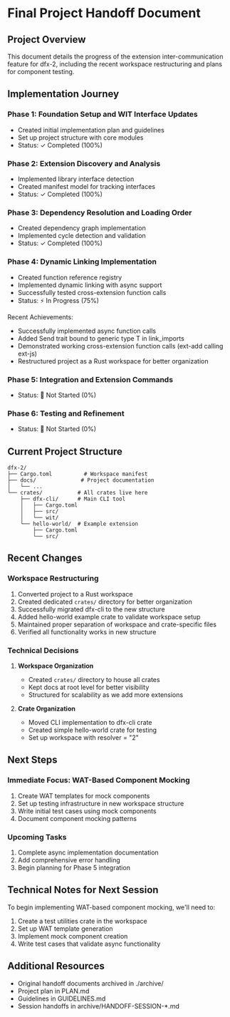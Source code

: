 # Final Project Handoff Document

## Project Overview

This document details the progress of the extension inter-communication feature for dfx-2, including the recent workspace restructuring and plans for component testing.

## Implementation Journey

### Phase 1: Foundation Setup and WIT Interface Updates

- Created initial implementation plan and guidelines
- Set up project structure with core modules
- Status: ✓ Completed (100%)

### Phase 2: Extension Discovery and Analysis

- Implemented library interface detection
- Created manifest model for tracking interfaces
- Status: ✓ Completed (100%)

### Phase 3: Dependency Resolution and Loading Order

- Created dependency graph implementation
- Implemented cycle detection and validation
- Status: ✓ Completed (100%)

### Phase 4: Dynamic Linking Implementation

- Created function reference registry
- Implemented dynamic linking with async support
- Successfully tested cross-extension function calls
- Status: ⚡ In Progress (75%)

Recent Achievements:

- Successfully implemented async function calls
- Added Send trait bound to generic type T in link_imports
- Demonstrated working cross-extension function calls (ext-add calling ext-js)
- Restructured project as a Rust workspace for better organization

### Phase 5: Integration and Extension Commands

- Status: 🔄 Not Started (0%)

### Phase 6: Testing and Refinement

- Status: 🔄 Not Started (0%)

## Current Project Structure

```
dfx-2/
├── Cargo.toml          # Workspace manifest
├── docs/              # Project documentation
│   └── ...
└── crates/           # All crates live here
    ├── dfx-cli/      # Main CLI tool
    │   ├── Cargo.toml
    │   ├── src/
    │   └── wit/
    └── hello-world/  # Example extension
        ├── Cargo.toml
        └── src/
```

## Recent Changes

### Workspace Restructuring

1. Converted project to a Rust workspace
2. Created dedicated `crates/` directory for better organization
3. Successfully migrated dfx-cli to the new structure
4. Added hello-world example crate to validate workspace setup
5. Maintained proper separation of workspace and crate-specific files
6. Verified all functionality works in new structure

### Technical Decisions

1. **Workspace Organization**

   - Created `crates/` directory to house all crates
   - Kept docs at root level for better visibility
   - Structured for scalability as we add more extensions

2. **Crate Organization**
   - Moved CLI implementation to dfx-cli crate
   - Created simple hello-world crate for testing
   - Set up workspace with resolver = "2"

## Next Steps

### Immediate Focus: WAT-Based Component Mocking

1. Create WAT templates for mock components
2. Set up testing infrastructure in new workspace structure
3. Write initial test cases using mock components
4. Document component mocking patterns

### Upcoming Tasks

1. Complete async implementation documentation
2. Add comprehensive error handling
3. Begin planning for Phase 5 integration

## Technical Notes for Next Session

To begin implementing WAT-based component mocking, we'll need to:

1. Create a test utilities crate in the workspace
2. Set up WAT template generation
3. Implement mock component creation
4. Write test cases that validate async functionality

## Additional Resources

- Original handoff documents archived in ./archive/
- Project plan in PLAN.md
- Guidelines in GUIDELINES.md
- Session handoffs in archive/HANDOFF-SESSION-\*.md
